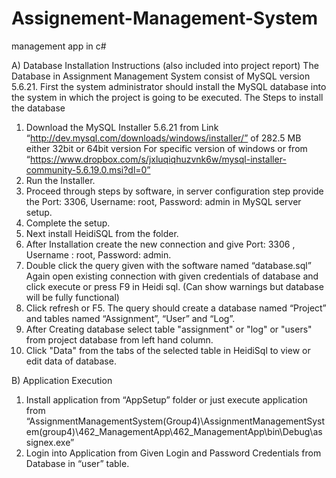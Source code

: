 # Assignement-Management-System
management app in c#

A) Database Installation Instructions (also included into project report)
The Database in Assignment Management System consist of MySQL version 5.6.21.
First the system administrator should install the MySQL database into the system in which the project is going to be executed. The Steps to install the database
1. Download the MySQL Installer 5.6.21 from Link
“http://dev.mysql.com/downloads/windows/installer/” of 282.5 MB either 32bit or 64bit version
For specific version of windows or from “https://www.dropbox.com/s/jxluqiqhuzvnk6w/mysql-installer-community-5.6.19.0.msi?dl=0”
2. Run the Installer.
3. Proceed through steps by software, in server configuration step provide the Port: 3306, Username: root, Password: admin in
MySQL server setup.
4. Complete the setup.
5. Next install HeidiSQL from the folder.
6. After Installation create the new connection and give Port: 3306 , Username : root, Password: admin.
7. Double click the query given with the software named “database.sql” 
Again open existing connection with given credentials of database and click execute or press F9 in Heidi sql. (Can show warnings but database will be fully functional)
8. Click refresh or F5. The query should create a database named “Project” and tables named “Assignment”, “User” and “Log”.
9. After Creating database select table "assignment" or "log" or "users" from project database from left hand column.
10. Click "Data" from the tabs of the selected table in HeidiSql to view or edit data of database.

B) Application Execution
1. Install application from “AppSetup” folder or just execute application from “AssignmentManagementSystem(Group4)\AssignmentManagementSystem(group4)\462_ManagementApp\462_ManagementApp\bin\Debug\assignex.exe”
2. Login into Application from Given Login and Password Credentials from Database in “user” table.
